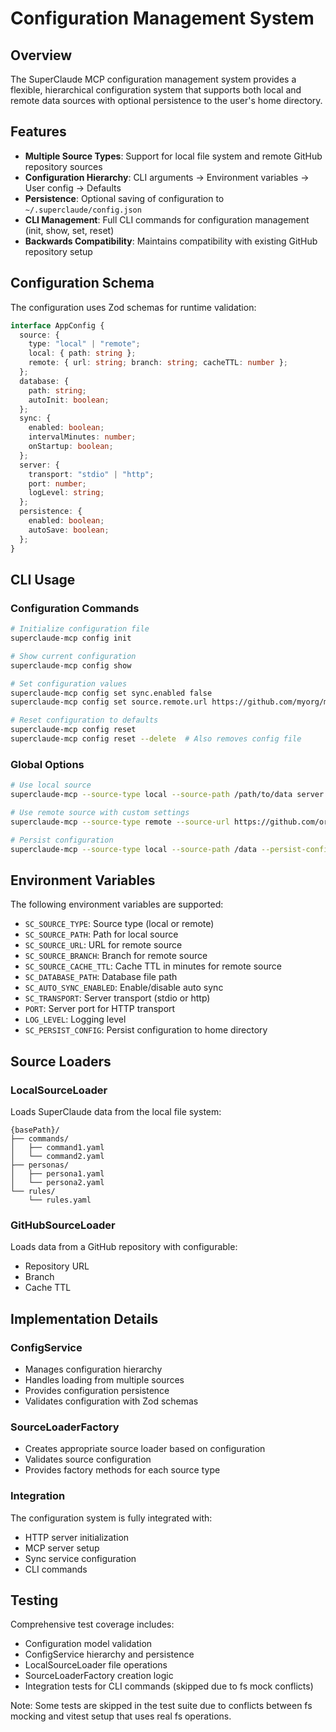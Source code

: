 # Configuration Management System

## Overview

The SuperClaude MCP configuration management system provides a flexible, hierarchical configuration system that supports both local and remote data sources with optional persistence to the user's home directory.

## Features

- **Multiple Source Types**: Support for local file system and remote GitHub repository sources
- **Configuration Hierarchy**: CLI arguments → Environment variables → User config → Defaults
- **Persistence**: Optional saving of configuration to `~/.superclaude/config.json`
- **CLI Management**: Full CLI commands for configuration management (init, show, set, reset)
- **Backwards Compatibility**: Maintains compatibility with existing GitHub repository setup

## Configuration Schema

The configuration uses Zod schemas for runtime validation:

```typescript
interface AppConfig {
  source: {
    type: "local" | "remote";
    local: { path: string };
    remote: { url: string; branch: string; cacheTTL: number };
  };
  database: {
    path: string;
    autoInit: boolean;
  };
  sync: {
    enabled: boolean;
    intervalMinutes: number;
    onStartup: boolean;
  };
  server: {
    transport: "stdio" | "http";
    port: number;
    logLevel: string;
  };
  persistence: {
    enabled: boolean;
    autoSave: boolean;
  };
}
```

## CLI Usage

### Configuration Commands

```bash
# Initialize configuration file
superclaude-mcp config init

# Show current configuration
superclaude-mcp config show

# Set configuration values
superclaude-mcp config set sync.enabled false
superclaude-mcp config set source.remote.url https://github.com/myorg/myrepo

# Reset configuration to defaults
superclaude-mcp config reset
superclaude-mcp config reset --delete  # Also removes config file
```

### Global Options

```bash
# Use local source
superclaude-mcp --source-type local --source-path /path/to/data server

# Use remote source with custom settings
superclaude-mcp --source-type remote --source-url https://github.com/org/repo --source-branch develop server

# Persist configuration
superclaude-mcp --source-type local --source-path /data --persist-config server
```

## Environment Variables

The following environment variables are supported:

- `SC_SOURCE_TYPE`: Source type (local or remote)
- `SC_SOURCE_PATH`: Path for local source
- `SC_SOURCE_URL`: URL for remote source
- `SC_SOURCE_BRANCH`: Branch for remote source
- `SC_SOURCE_CACHE_TTL`: Cache TTL in minutes for remote source
- `SC_DATABASE_PATH`: Database file path
- `SC_AUTO_SYNC_ENABLED`: Enable/disable auto sync
- `SC_TRANSPORT`: Server transport (stdio or http)
- `PORT`: Server port for HTTP transport
- `LOG_LEVEL`: Logging level
- `SC_PERSIST_CONFIG`: Persist configuration to home directory

## Source Loaders

### LocalSourceLoader

Loads SuperClaude data from the local file system:

```
{basePath}/
├── commands/
│   ├── command1.yaml
│   └── command2.yaml
├── personas/
│   ├── persona1.yaml
│   └── persona2.yaml
└── rules/
    └── rules.yaml
```

### GitHubSourceLoader

Loads data from a GitHub repository with configurable:
- Repository URL
- Branch
- Cache TTL

## Implementation Details

### ConfigService

- Manages configuration hierarchy
- Handles loading from multiple sources
- Provides configuration persistence
- Validates configuration with Zod schemas

### SourceLoaderFactory

- Creates appropriate source loader based on configuration
- Validates source configuration
- Provides factory methods for each source type

### Integration

The configuration system is fully integrated with:
- HTTP server initialization
- MCP server setup
- Sync service configuration
- CLI commands

## Testing

Comprehensive test coverage includes:
- Configuration model validation
- ConfigService hierarchy and persistence
- LocalSourceLoader file operations
- SourceLoaderFactory creation logic
- Integration tests for CLI commands (skipped due to fs mock conflicts)

Note: Some tests are skipped in the test suite due to conflicts between fs mocking and vitest setup that uses real fs operations.